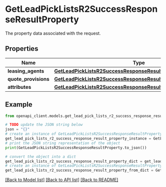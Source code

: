 # GetLeadPickListsR2SuccessResponseResultProperty

The property data associated with the request.

## Properties

Name | Type | Description | Notes
------------ | ------------- | ------------- | -------------
**leasing_agents** | [**GetLeadPickListsR2SuccessResponseResultPropertyLeasingAgents**](GetLeadPickListsR2SuccessResponseResultPropertyLeasingAgents.md) |  | [optional] 
**quote_provisions** | [**GetLeadPickListsR2SuccessResponseResultPropertyQuoteProvisions**](GetLeadPickListsR2SuccessResponseResultPropertyQuoteProvisions.md) |  | [optional] 
**attributes** | [**GetLeadPickListsR2SuccessResponseResultPropertyAttributes**](GetLeadPickListsR2SuccessResponseResultPropertyAttributes.md) |  | [optional] 

## Example

```python
from openapi_client.models.get_lead_pick_lists_r2_success_response_result_property import GetLeadPickListsR2SuccessResponseResultProperty

# TODO update the JSON string below
json = "{}"
# create an instance of GetLeadPickListsR2SuccessResponseResultProperty from a JSON string
get_lead_pick_lists_r2_success_response_result_property_instance = GetLeadPickListsR2SuccessResponseResultProperty.from_json(json)
# print the JSON string representation of the object
print(GetLeadPickListsR2SuccessResponseResultProperty.to_json())

# convert the object into a dict
get_lead_pick_lists_r2_success_response_result_property_dict = get_lead_pick_lists_r2_success_response_result_property_instance.to_dict()
# create an instance of GetLeadPickListsR2SuccessResponseResultProperty from a dict
get_lead_pick_lists_r2_success_response_result_property_from_dict = GetLeadPickListsR2SuccessResponseResultProperty.from_dict(get_lead_pick_lists_r2_success_response_result_property_dict)
```
[[Back to Model list]](../README.md#documentation-for-models) [[Back to API list]](../README.md#documentation-for-api-endpoints) [[Back to README]](../README.md)


